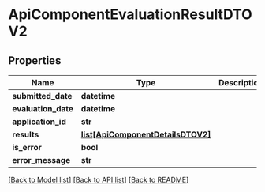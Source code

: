 # ApiComponentEvaluationResultDTOV2

## Properties

| Name                | Type                                                              | Description | Notes      |
| ------------------- | ----------------------------------------------------------------- | ----------- | ---------- |
| **submitted_date**  | **datetime**                                                      |             | [optional] |
| **evaluation_date** | **datetime**                                                      |             | [optional] |
| **application_id**  | **str**                                                           |             | [optional] |
| **results**         | [**list[ApiComponentDetailsDTOV2]**](ApiComponentDetailsDTOV2.md) |             | [optional] |
| **is_error**        | **bool**                                                          |             | [optional] |
| **error_message**   | **str**                                                           |             | [optional] |

[[Back to Model list]](../README.md#documentation-for-models) [[Back to API list]](../README.md#documentation-for-api-endpoints) [[Back to README]](../README.md)

